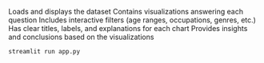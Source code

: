 Loads and displays the dataset
Contains visualizations answering each question
Includes interactive filters (age ranges, occupations, genres, etc.)
Has clear titles, labels, and explanations for each chart
Provides insights and conclusions based on the visualizations

```
streamlit run app.py
```